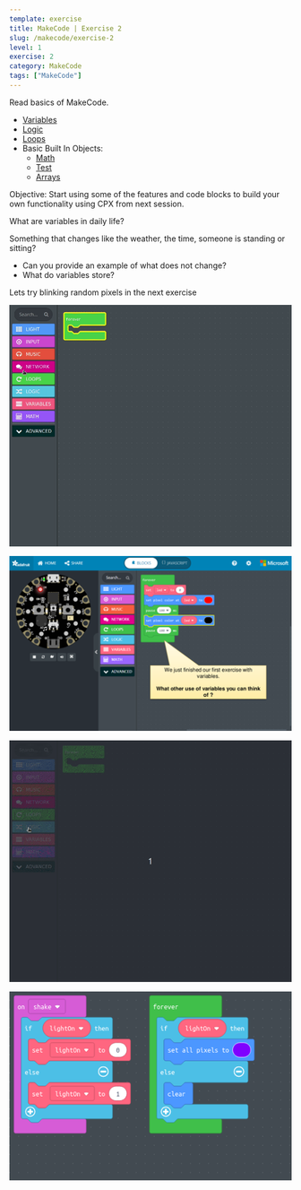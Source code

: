 ```yaml
---
template: exercise
title: MakeCode | Exercise 2
slug: /makecode/exercise-2
level: 1
exercise: 2
category: MakeCode
tags: ["MakeCode"]
---
```


Read basics of MakeCode.
 - [Variables](https://makecode.adafruit.com/blocks/variables)
 - [Logic](https://makecode.adafruit.com/blocks/logic)
 - [Loops](https://makecode.adafruit.com/blocks/loops)
 - Basic Built In Objects:
    - [Math](https://makecode.adafruit.com/reference/math)
    - [Test](https://makecode.adafruit.com/reference/text)
    - [Arrays](https://makecode.adafruit.com/reference/arrays)

Objective: Start using some of the features and code blocks to build your own functionality using CPX from next session.

What are variables in daily life?

Something that changes like the weather, the time, someone is standing or
sitting?
 - Can you provide an example of what does not change?
 - What do variables store?

Lets try blinking random pixels in the next exercise

![variable](session2.gif)

![variable screen 12](e2-12.png)

![lightOn coding](lightOn.gif)

![lightOn](lightOn.png)